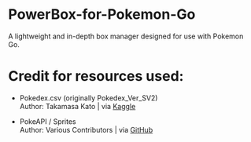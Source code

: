 # PowerBox-for-Pokemon-Go
A lightweight and in-depth box manager designed for use with Pokemon Go.

# Credit for resources used:
- Pokedex.csv (originally Pokedex_Ver_SV2)  
Author: Takamasa Kato | via [Kaggle](https://www.kaggle.com/datasets/takamasakato/pokemon-all-status-data?resource=download)

- PokeAPI / Sprites  
Author: Various Contributors | via [GitHub](https://github.com/PokeAPI/sprites)

